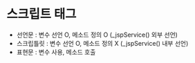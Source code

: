 # 스크립트 태그

- 선언문		: 변수 선언 O, 메소드 정의 O (_jspService() 외부 선언)
- 스크립틀릿	: 변수 선언 O, 메소드 정의 X (_jspService() 내부 선언)
- 표현문		: 변수 사용, 메소드 호출